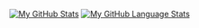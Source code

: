 [![My GitHub Stats](https://github-readme-stats.vercel.app/api/?username=andrea-ragalzi&count_private=true&theme=tokyonight&showicons=true)]()
[![My GitHub Language Stats](https://github-readme-stats.vercel.app/api/top-langs/?username=andrea-ragalzi&langs_count=10&theme=tokyonight)]()
